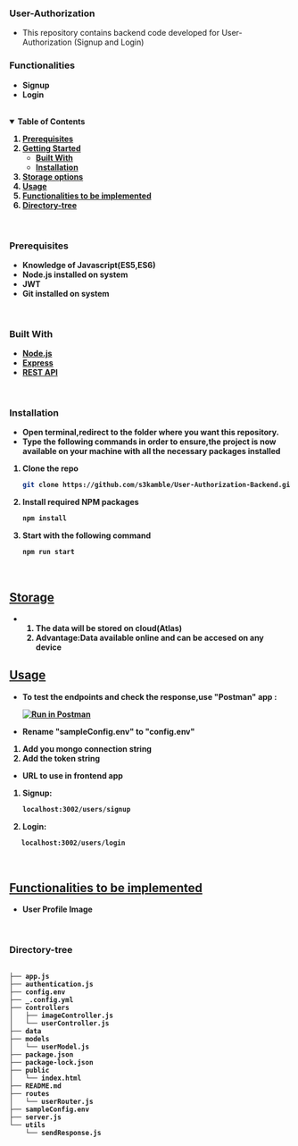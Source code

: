 ### <b>User-Authorization</b> 
- This repository contains backend code developed for User-Authorization (Signup and Login)

### <b>Functionalities<b>
- Signup
- Login

<br>

<details open="open">
  <summary><b>Table of Contents</b></summary>
  <ol>
    <li><a href="#prerequisites">Prerequisites</a></li>
    <li>
      <a href="#getting-started">Getting Started</a>
      <ul>
      <li> <a href="#built-with">Built With</a> </li>
        <li><a href="#installation">Installation</a></li>
      </ul>
    </li>
    <li><a href="#storage">Storage options</a></li>
    <li><a href="#usage">Usage</a></li>
    <li><a href="#functionalities to be implemented">Functionalities to be implemented</a></li>
    <li><a href="#directory-tree">Directory-tree</a></li>


  </ol>
</details>
<br>

### <b>Prerequisites</b>
- Knowledge of Javascript(ES5,ES6)
- Node.js installed on system
- JWT
- Git installed on system
<br>

### <b>Built With</b>
* [Node.js](https://nodejs.org/en/)
* [Express](https://expressjs.com/)
* [REST API](https://restfulapi.net/)
<br>


### <b>Installation</b>
- Open terminal,redirect to the folder where you want this repository.
- Type the following commands in order to ensure,the project is now available on your machine with all the necessary packages installed

1. Clone the repo
   ```sh
   git clone https://github.com/s3kamble/User-Authorization-Backend.git
   ```
2. Install required NPM packages
   ```sh
   npm install
   ```
3. Start with the following command
   ```sh
   npm run start
<br>

## <u><b>Storage</b></u>
<ul>
  <li>
    <ol>
      <li>The data will be stored on cloud(Atlas)</li>
      <li>Advantage:Data available online and can be accesed on any device</li>
    </ol>
  </li>
</ul>


## <u><b>Usage</b></u>

 - To test the  endpoints and check the response,use "Postman" app :
 
   [![Run in Postman](https://run.pstmn.io/button.svg)](https://app.getpostman.com/run-collection/17003746-3d08a5d9-0072-4e98-911d-5974cc9fa116?action=collection%2Ffork&collection-url=entityId%3D17003746-3d08a5d9-0072-4e98-911d-5974cc9fa116%26entityType%3Dcollection%26workspaceId%3D29424687-6818-4cf4-8fe6-db66728f90f7)

- Rename "sampleConfig.env" to "config.env"
1. Add you mongo connection string
2. Add the token string

- URL to use in frontend app
1. Signup:
   ```sh
   localhost:3002/users/signup
   ```
2. Login:
```sh
   localhost:3002/users/login
   ```

<br>

## <u><b>Functionalities to be implemented</b></u>
- User Profile Image
<br>

### <b>Directory-tree</b>
```

├── app.js
├── authentication.js
├── config.env
├── _.config.yml
├── controllers
│   ├── imageController.js
│   └── userController.js
├── data
├── models
│   └── userModel.js
├── package.json
├── package-lock.json
├── public
│   └── index.html
├── README.md
├── routes
│   └── userRouter.js
├── sampleConfig.env
├── server.js
└── utils
    └── sendResponse.js


```

